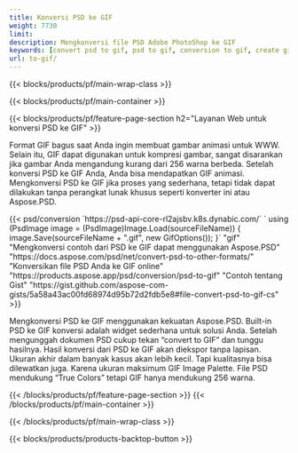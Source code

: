 ```yaml
---
title: Konversi PSD ke GIF
weight: 7730
limit: 
description: Mengkonversi file PSD Adobe PhotoShop ke GIF
keywords: [convert psd to gif, psd to gif, conversion to gif, create gif from psd, print psd as gif]
url: to-gif/
---
```


{{< blocks/products/pf/main-wrap-class >}}

{{< blocks/products/pf/main-container >}}

{{< blocks/products/pf/feature-page-section h2="Layanan Web untuk konversi PSD ke GIF" >}}
<p>Format GIF bagus saat Anda ingin membuat gambar animasi untuk WWW. Selain itu, GIF dapat digunakan untuk kompresi gambar, sangat disarankan jika gambar Anda mengandung kurang dari 256 warna berbeda. Setelah konversi PSD ke GIF Anda, Anda bisa mendapatkan GIF animasi. Mengkonversi PSD ke GIF jika proses yang sederhana, tetapi tidak dapat dilakukan tanpa perangkat lunak khusus seperti konverter ini atau Aspose.PSD.</p>
{{< psd/conversion `https://psd-api-core-rl2ajsbv.k8s.dynabic.com/` 
`    using (PsdImage image = (PsdImage)Image.Load(sourceFileName))
    {
        image.Save(sourceFileName + ".gif",  new GifOptions());
    }` 
"gif" 
"Mengkonversi contoh dari PSD ke GIF dapat menggunakan Aspose.PSD"  "https://docs.aspose.com/psd/net/convert-psd-to-other-formats/" 
"Konversikan file PSD Anda ke GIF online" "https://products.aspose.app/psd/conversion/psd-to-gif" 
"Contoh tentang Gist" "https://gist.github.com/aspose-com-gists/5a58a43ac00fd68974d95b72d2fdb5e8#file-convert-psd-to-gif-cs" >}}
<p>Mengkonversi PSD ke GIF menggunakan kekuatan Aspose.PSD. Built-in PSD ke GIF konversi adalah widget sederhana untuk solusi Anda. Setelah mengunggah dokumen PSD cukup tekan “convert to GIF” dan tunggu hasilnya. Hasil konversi dari PSD ke GIF akan diekspor tanpa lapisan. Ukuran akhir dalam banyak kasus akan lebih kecil. Tapi kualitasnya bisa dilewatkan juga. Karena ukuran maksimum GIF Image Palette. File PSD mendukung “True Colors” tetapi GIF hanya mendukung 256 warna. </p>
{{< /blocks/products/pf/feature-page-section >}}
{{< /blocks/products/pf/main-container >}}


{{< /blocks/products/pf/main-wrap-class >}}

{{< blocks/products/products-backtop-button >}}
